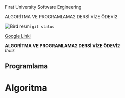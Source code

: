 Fırat University Software Engineering 

ALGORİTMA VE PROGRAMLAMA2 DERSİ VİZE ÖDEVİ2

![Bird resmi](https://github.com/ahmethakanyldrm/flappy_bird/blob/master/assets/images/bird.png)
`git status` 

[Google Linki](http://www.google.com)

**ALGORİTMA VE PROGRAMLAMA2 DERSİ VİZE ÖDEVİ2**<br/>
*İtalik*  <br/>
## Programlama
# Algoritma



